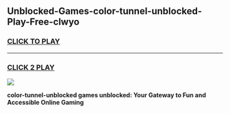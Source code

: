 
## Unblocked-Games-color-tunnel-unblocked-Play-Free-clwyo
<h3>
<a href="https://premium76.site?title=color-tunnel-unblocked&ref=23A">CLICK TO PLAY</a></h3>
<hr>

<h3>
<a href="https://premium76.site?title=color-tunnel-unblocked&ref=23A">CLICK 2 PLAY</a>
  
</h3>

<a href="https://premium76.site?title=color-tunnel-unblocked&ref=23A"><img src="https://clearcache.store/games.png"></a>


**color-tunnel-unblocked games unblocked: Your Gateway to Fun and Accessible Online Gaming**

